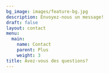 ```yaml
---
bg_image: images/feature-bg.jpg
description: Envoyez-nous un message!
draft: false
layout: contact
menu:
  main:
    name: Contact
    parent: Plus
    weight: 3
title: Avez-vous des questions?
---
```

